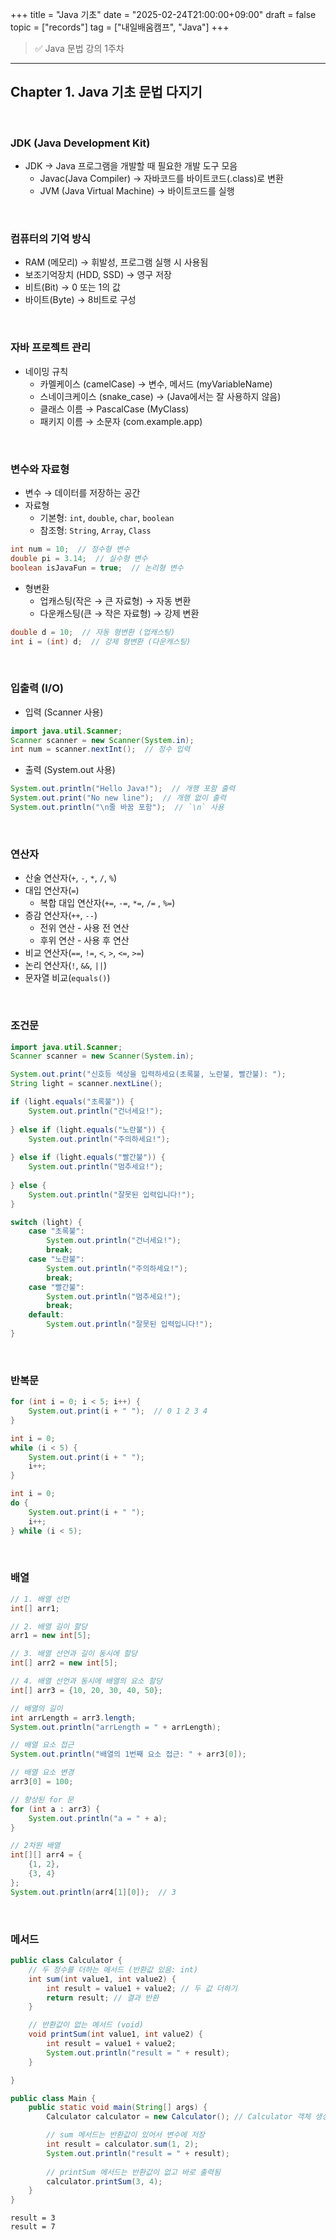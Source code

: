 +++
title = "Java 기초"
date = "2025-02-24T21:00:00+09:00"
draft = false
topic = ["records"]
tag = ["내일배움캠프", "Java"]
+++

> ✅ Java 문법 강의 1주차  

<hr>

## Chapter 1. Java 기초 문법 다지기

<br>

### JDK (Java Development Kit)
- JDK → Java 프로그램을 개발할 때 필요한 개발 도구 모음
    - Javac(Java Compiler) → 자바코드를 바이트코드(.class)로 변환
    - JVM (Java Virtual Machine) → 바이트코드를 실행

<br>

### 컴퓨터의 기억 방식
- RAM (메모리) → 휘발성, 프로그램 실행 시 사용됨
- 보조기억장치 (HDD, SSD) → 영구 저장
- 비트(Bit) → 0 또는 1의 값
- 바이트(Byte) → 8비트로 구성

<br>

### 자바 프로젝트 관리
- 네이밍 규칙
    - 카멜케이스 (camelCase) → 변수, 메서드 (myVariableName)
    - 스네이크케이스 (snake_case) → (Java에서는 잘 사용하지 않음)
    - 클래스 이름 → PascalCase (MyClass)
    - 패키지 이름 → 소문자 (com.example.app)

<br>

### 변수와 자료형
- 변수 → 데이터를 저장하는 공간
- 자료형
    - 기본형: `int`, `double`, `char`, `boolean`
    - 참조형: `String`, `Array`, `Class`
```java
int num = 10;  // 정수형 변수
double pi = 3.14;  // 실수형 변수
boolean isJavaFun = true;  // 논리형 변수
```
- 형변환
    - 업캐스팅(작은 → 큰 자료형) → 자동 변환
    - 다운캐스팅(큰 → 작은 자료형) → 강제 변환
```java
double d = 10;  // 자동 형변환 (업캐스팅)
int i = (int) d;  // 강제 형변환 (다운캐스팅)
```

<br>

### 입출력 (I/O)
- 입력 (Scanner 사용)
```java
import java.util.Scanner;
Scanner scanner = new Scanner(System.in);
int num = scanner.nextInt();  // 정수 입력
```
- 출력 (System.out 사용)
```java
System.out.println("Hello Java!");  // 개행 포함 출력
System.out.print("No new line");  // 개행 없이 출력
System.out.println("\n줄 바꿈 포함");  // `\n` 사용
```

<br>

### 연산자
- 산술 연산자(`+`, `-`, `*`, `/`, `%`)
- 대입 연산자(`=`)
    - 복합 대입 연산자(`+=`, `-=`, `*=`, `/=` , `%=`)
- 증감 연산자(`++`, `--`)
    - 전위 연산 - 사용 전 연산
    - 후위 연산 - 사용 후 연산
- 비교 연산자(`==`, `!=`, `<`, `>`, `<=`, `>=`)
- 논리 연산자(`!`, `&&`, `||`)
- 문자열 비교(`equals()`)

<br>

### 조건문
```java
import java.util.Scanner;
Scanner scanner = new Scanner(System.in);

System.out.print("신호등 색상을 입력하세요(초록불, 노란불, 빨간불): ");
String light = scanner.nextLine();
```
```java
if (light.equals("초록불")) {
	System.out.println("건너세요!");
    
} else if (light.equals("노란불")) {
	System.out.println("주의하세요!");
    
} else if (light.equals("빨간불")) {
	System.out.println("멈추세요!");
    
} else {
	System.out.println("잘못된 입력입니다!");
}
```
```java
switch (light) {
	case "초록불":
    	System.out.println("건너세요!");
        break;
	case "노란불":
    	System.out.println("주의하세요!");
		break;
	case "빨간불":
    	System.out.println("멈추세요!");
        break;
	default:
    	System.out.println("잘못된 입력입니다!");
}
```

<br>

### 반복문
```java
for (int i = 0; i < 5; i++) {
    System.out.print(i + " ");  // 0 1 2 3 4
}
```
```java
int i = 0;
while (i < 5) {
    System.out.print(i + " ");
    i++;
}
```
```java
int i = 0;
do {
    System.out.print(i + " ");
    i++;
} while (i < 5);
```

<br>

### 배열
```java
// 1. 배열 선언
int[] arr1;

// 2. 배열 길이 할당
arr1 = new int[5];

// 3. 배열 선언과 길이 동시에 할당
int[] arr2 = new int[5];

// 4. 배열 선언과 동시에 배열의 요소 할당
int[] arr3 = {10, 20, 30, 40, 50};

// 배열의 길이
int arrLength = arr3.length;
System.out.println("arrLength = " + arrLength);

// 배열 요소 접근
System.out.println("배열의 1번째 요소 접근: " + arr3[0]);

// 배열 요소 변경
arr3[0] = 100;

// 향상된 for 문
for (int a : arr3) {
	System.out.println("a = " + a);
}

// 2차원 배열
int[][] arr4 = {
    {1, 2},
    {3, 4}
};
System.out.println(arr4[1][0]);  // 3
```

<br>

### 메서드
```java
public class Calculator {
	// 두 정수를 더하는 메서드 (반환값 있음: int)
    int sum(int value1, int value2) {
        int result = value1 + value2; // 두 값 더하기
        return result; // 결과 반환
    }

	// 반환값이 없는 메서드 (void)
    void printSum(int value1, int value2) {
        int result = value1 + value2;
        System.out.println("result = " + result);
    }

}
```
```java
public class Main {
    public static void main(String[] args) {
        Calculator calculator = new Calculator(); // Calculator 객체 생성

		// sum 메서드는 반환값이 있어서 변수에 저장
        int result = calculator.sum(1, 2);
        System.out.println("result = " + result);
        
        // printSum 메서드는 반환값이 없고 바로 출력됨
        calculator.printSum(3, 4);
    }
}
```
```
result = 3
result = 7
```